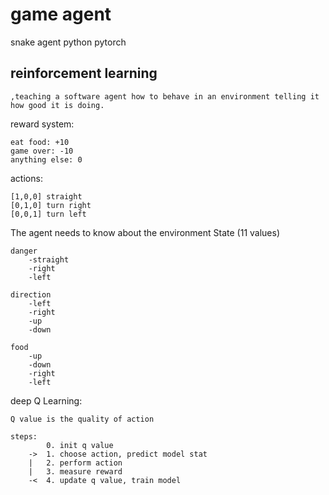 # game agent
snake agent python pytorch

## reinforcement learning
    ,teaching a software agent how to behave in an environment telling it how good it is doing.

reward system:

    eat food: +10
    game over: -10
    anything else: 0

actions:

    [1,0,0] straight
    [0,1,0] turn right
    [0,0,1] turn left

The agent needs to know about the environment
State (11 values)

    danger
        -straight
        -right
        -left

    direction
        -left
        -right
        -up
        -down

    food
        -up
        -down
        -right
        -left



deep Q Learning:

    Q value is the quality of action

    steps:
            0. init q value
        ->  1. choose action, predict model stat
        |   2. perform action
        |   3. measure reward
        -<  4. update q value, train model

